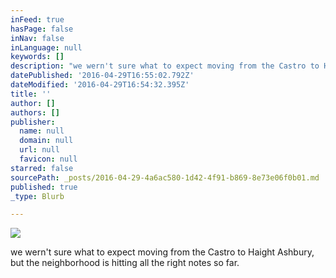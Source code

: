 ```yaml
---
inFeed: true
hasPage: false
inNav: false
inLanguage: null
keywords: []
description: "we wern't sure what to expect moving from the Castro to Haight Ashbury, but the neighborhood is hitting all the right notes so far."
datePublished: '2016-04-29T16:55:02.792Z'
dateModified: '2016-04-29T16:54:32.395Z'
title: ''
author: []
authors: []
publisher:
  name: null
  domain: null
  url: null
  favicon: null
starred: false
sourcePath: _posts/2016-04-29-4a6ac580-1d42-4f91-b869-8e73e06f0b01.md
published: true
_type: Blurb

---
```

![](https://the-grid-user-content.s3-us-west-2.amazonaws.com/f8c883c5-c1b9-435b-90a6-7f34028d1887.jpg)

we wern't sure what to expect moving from the Castro to Haight Ashbury, but the neighborhood is hitting all the right notes so far.